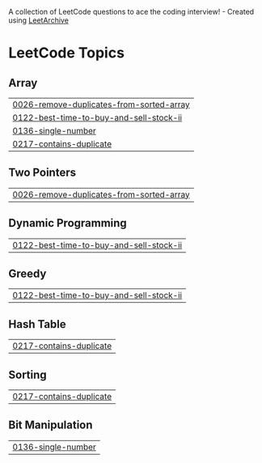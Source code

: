A collection of LeetCode questions to ace the coding interview! - Created using [LeetArchive](https://github.com/anujlunawat/LeetArchive)


<!---LeetCode Topics Start-->
# LeetCode Topics
## Array
|  |
| ------- |
| [0026-remove-duplicates-from-sorted-array](https://github.com/AshrithSathu/LeetCode/tree/main/LeetCode/0026-remove-duplicates-from-sorted-array) |
| [0122-best-time-to-buy-and-sell-stock-ii](https://github.com/AshrithSathu/LeetCode/tree/main/LeetCode/0122-best-time-to-buy-and-sell-stock-ii) |
| [0136-single-number](https://github.com/AshrithSathu/LeetCode/tree/main/LeetCode/0136-single-number) |
| [0217-contains-duplicate](https://github.com/AshrithSathu/LeetCode/tree/main/LeetCode/0217-contains-duplicate) |
## Two Pointers
|  |
| ------- |
| [0026-remove-duplicates-from-sorted-array](https://github.com/AshrithSathu/LeetCode/tree/main/LeetCode/0026-remove-duplicates-from-sorted-array) |
## Dynamic Programming
|  |
| ------- |
| [0122-best-time-to-buy-and-sell-stock-ii](https://github.com/AshrithSathu/LeetCode/tree/main/LeetCode/0122-best-time-to-buy-and-sell-stock-ii) |
## Greedy
|  |
| ------- |
| [0122-best-time-to-buy-and-sell-stock-ii](https://github.com/AshrithSathu/LeetCode/tree/main/LeetCode/0122-best-time-to-buy-and-sell-stock-ii) |
## Hash Table
|  |
| ------- |
| [0217-contains-duplicate](https://github.com/AshrithSathu/LeetCode/tree/main/LeetCode/0217-contains-duplicate) |
## Sorting
|  |
| ------- |
| [0217-contains-duplicate](https://github.com/AshrithSathu/LeetCode/tree/main/LeetCode/0217-contains-duplicate) |
## Bit Manipulation
|  |
| ------- |
| [0136-single-number](https://github.com/AshrithSathu/LeetCode/tree/main/LeetCode/0136-single-number) |
<!---LeetCode Topics End-->